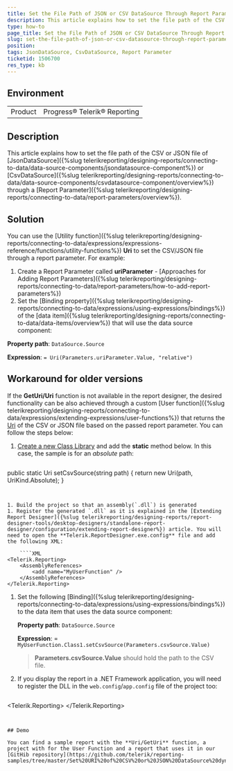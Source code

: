 ```yaml
---
title: Set the File Path of JSON or CSV DataSource Through Report Parameter
description: This article explains how to set the file path of the CSV or JSON file of JSON or CSV DataSource through a report parameter
type: how-to
page_title: Set the File Path of JSON or CSV DataSource Through Report Parameter
slug: set-the-file-path-of-json-or-csv-datasource-through-report-parameter
position: 
tags: JsonDataSource, CsvDataSource, Report Parameter
ticketid: 1506700
res_type: kb
---
```


## Environment
<table>
	<tbody>
		<tr>
			<td>Product</td>
			<td>Progress® Telerik® Reporting</td>
		</tr>
	</tbody>
</table>


## Description

This article explains how to set the file path of the CSV or JSON file of [JsonDataSource]({%slug telerikreporting/designing-reports/connecting-to-data/data-source-components/jsondatasource-component%}) or [CsvDataSource]({%slug telerikreporting/designing-reports/connecting-to-data/data-source-components/csvdatasource-component/overview%}) through a [Report Parameter]({%slug telerikreporting/designing-reports/connecting-to-data/report-parameters/overview%}).


## Solution

You can use the [Utility function]({%slug telerikreporting/designing-reports/connecting-to-data/expressions/expressions-reference/functions/utility-functions%}) **Uri** to set the CSV/JSON file through a report parameter. For example:

1. Create a Report Parameter called **uriParameter** - [Approaches for Adding Report Parameters]({%slug telerikreporting/designing-reports/connecting-to-data/report-parameters/how-to-add-report-parameters%})
1. Set the [Binding property]({%slug telerikreporting/designing-reports/connecting-to-data/expressions/using-expressions/bindings%}) of the [data item]({%slug telerikreporting/designing-reports/connecting-to-data/data-items/overview%}) that will use the data source component:

**Property path**: `DataSource.Source`

**Expression**: `= Uri(Parameters.uriParameter.Value, "relative")`


## Workaround for older versions

If the **GetUri/Uri** function is not available in the report designer, the desired functionality can be also achieved through a custom [User function]({%slug telerikreporting/designing-reports/connecting-to-data/expressions/extending-expressions/user-functions%}) that returns the [Uri](https://learn.microsoft.com/en-us/dotnet/api/system.uri) of the CSV or JSON file based on the passed report parameter. 
You can follow the steps below:

1. [Create a new Class Library](https://learn.microsoft.com/en-us/dotnet/core/tutorials/library-with-visual-studio) and add the **static** method below. In this case, the sample is for an *absolute* path:

	````CSharp
public static Uri setCsvSource(string path)
{
    return new Uri(path, UriKind.Absolute);
}
````


1. Build the project so that an assembly(`.dll`) is generated
1. Register the generated `.dll` as it is explained in the [Extending Report Designer]({%slug telerikreporting/designing-reports/report-designer-tools/desktop-designers/standalone-report-designer/configuration/extending-report-designer%}) article. You will need to open the **Telerik.ReportDesigner.exe.config** file and add the following XML:

	````XML
<Telerik.Reporting>
	<AssemblyReferences>
		<add name="MyUserFunction" />
	</AssemblyReferences>
</Telerik.Reporting>
````


1. Set the following [Binding]({%slug telerikreporting/designing-reports/connecting-to-data/expressions/using-expressions/bindings%}) to the data item that uses the data source component:

	**Property path**: `DataSource.Source`

	**Expression**: = `MyUserFunction.Class1.setCsvSource(Parameters.csvSource.Value)`

	> **Parameters.csvSource.Value** should hold the path to the CSV file.

1. If you display the report in a .NET Framework application, you will need to register the DLL in the `web.config`/`app.config` file of the project too:

	````XML
<Telerik.Reporting>
	<AssemblyReferences>
		<add name="MyUserFunction" />
	</AssemblyReferences>
</Telerik.Reporting>
````


## Demo

You can find a sample report with the **Uri/GetUri** function, a project with for the User Function and a report that uses it in our [GitHib repository](https://github.com/telerik/reporting-samples/tree/master/Set%20URI%20of%20CSV%20or%20JSON%20DataSource%20dynamically).
